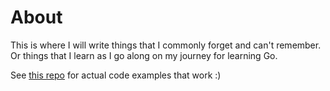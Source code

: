 # About

This is where I will write things that I commonly forget and can't remember.  Or things that I learn as I go along on my journey for learning Go.

See [this repo](https://github.com/hkievet/golang-cracking-coding-interview) for actual code examples that work :) 
